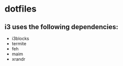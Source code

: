 # dotfiles

## i3 uses the following dependencies:
  - i3blocks
  - termite
  - feh
  - maim
  - xrandr
